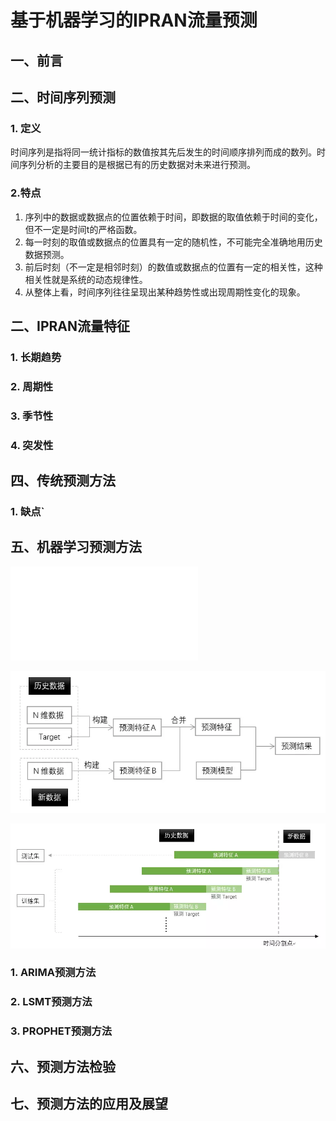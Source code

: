 # 基于机器学习的IPRAN流量预测

##  一、前言

## 二、时间序列预测

### 1. 定义
时间序列是指将同一统计指标的数值按其先后发生的时间顺序排列而成的数列。时间序列分析的主要目的是根据已有的历史数据对未来进行预测。

### 2.特点

1. 序列中的数据或数据点的位置依赖于时间，即数据的取值依赖于时间的变化，但不一定是时间t的严格函数。
2. 每一时刻的取值或数据点的位置具有一定的随机性，不可能完全准确地用历史数据预测。
3. 前后时刻（不一定是相邻时刻）的数值或数据点的位置有一定的相关性，这种相关性就是系统的动态规律性。
4. 从整体上看，时间序列往往呈现出某种趋势性或出现周期性变化的现象。 

## 二、IPRAN流量特征

### 1. 长期趋势

### 2. 周期性

### 3. 季节性

### 4. 突发性

## 四、传统预测方法

### 1. 缺点`

## 五、机器学习预测方法

![img](./figure/ipran_flow_ml_predict.md)

![img](./figure/webp)



![img](./2)

### 1. ARIMA预测方法

### 2. LSMT预测方法

### 3. PROPHET预测方法

## 六、预测方法检验

## 七、预测方法的应用及展望


